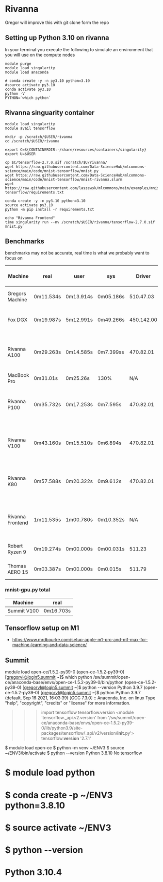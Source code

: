# Rivanna


Gregor will improve this with git clone form the repo

## Setting up Python 3.10 on rivanna

In your terminal you execute the following to simulate an environment that you will use 
on the compute nodes

```
module purge
module load singularity
module load anaconda

# conda create -y -n py3.10 python=3.10
#source activate py3.10
conda activate py3.10
python -V
PYTHON=`which python`
```

## Rivanna singuarity container

```
module load singularity
module avail tensorflow

mkdir -p /scratch/$USER/rivanna
cd /scratch/$USER/rivanna

export C=${CONTAINERDIR:-/share/resources/containers/singularity}
export U=$USER

cp $C/tensorflow-2.7.0.sif /scratch/$U/rivanna/
wget https://raw.githubusercontent.com/Data-ScienceHub/mlcommons-science/main/code/mnist-tensorflow/mnist.py
wget https://raw.githubusercontent.com/Data-ScienceHub/mlcommons-science/main/code/mnist-tensorflow/mnist-rivanna.slurm
wget https://raw.githubusercontent.com/laszewsk/mlcommons/main/examples/mnist-tensorflow/requirements.txt

conda create -y -n py3.10 python=3.10
source activate py3.10
python -m pip install -r requirements.txt

echo "Rivanna Frontend"
time singularity run --nv /scratch/$USER/rivanna/tensorflow-2.7.0.sif mnist.py
```

## Benchmarks

benchmarks may not be accurate, real time is what we probably want to focus on

| Machine     	   | real      | user      | sys       | Driver      | CUDA | GPU                   | CPU                                       | Date CPU released
|------------------|-----------|-----------|-----------| ----------- | ---- | ----                  |-------------------------------------------| ----
| Gregors Machine  | 0m11.534s | 0m13.914s | 0m05.186s | 510.47.03   | 11.6 | Gigabyte RTX3070 TI   | AMD 5950X                                 | Nov 2020
| Fox DGX          | 0m19.987s | 5m12.991s | 0m49.266s | 450.142.00  | 11.0 | NVIDIA A100 80GB      | AMD EPYC 7742 64-Core                     | Aug 2019
| Rivanna A100     | 0m29.263s | 0m14.585s | 0m7.399ss | 470.82.01   | 11.4 | NVIDIA A100-SXM4-40GB | Intel(R) Xeon(R) CPU E5-2630 v3 @ 2.40GHz | Q3  2014 
| MacBook Pro      | 0m31.01s  | 0m25.26s  | 130%      | N/A         | N/A  | N/A                   | M1 Max 66GB                               | Nov 2021
| Rivanna P100     | 0m35.732s | 0m17.253s | 0m7.595s  | 470.82.01   | 11.4 | Tesla P100-PCIE       | Intel(R) Xeon(R) CPU E5-2630 v3 @ 2.40GHz | Q3  2014 
| Rivanna V100     | 0m43.160s | 0m15.510s | 0m6.894s  | 470.82.01   | 11.4 | Tesla V100-SXM2       | Intel(R) Xeon(R) CPU E5-2630 v3 @ 2.40GHz | Q3  2014 
| Rivanna K80      | 0m57.588s | 0m20.322s | 0m9.612s  | 470.82.01   | 11.4 | NVIDIA TESLA K80      | Intel(R) Xeon(R) CPU E5-2630 v3 @ 2.40GHz | Q3  2014 
| Rivanna Frontend | 1m11.535s | 1m00.780s | 0m10.352s | N/A         | N/A  | N/A    		            | Intel(R) Xeon(R) CPU E5-2630 v3 @ 2.40GHz | Q3  2014 
| Robert Ryzen 9   | 0m19.274s | 0m00.000s | 0m00.031s | 511.23      | 11.6 | NVIDIA RTX 3080       | AMD Ryzen 9 (5900HX)                      | Q1  2021
| Thomas AERO 15   | 0m03.387s | 0m00.000s | 0m0.015s  | 511.79      | 11.6 | NVIDIA RTX 2070       | Intel Core i7-8750H                       | Q2  2018


### mnist-gpu.py total

| Machine     	   | real      |
|------------------|-----------|
| Summit V100      | 0m16.703s |          


## Tensorflow setup on M1

* <https://www.mrdbourke.com/setup-apple-m1-pro-and-m1-max-for-machine-learning-and-data-science/>


## Summit

module load open-ce/1.5.2-py39-0
(open-ce-1.5.2-py39-0) [gregorvl@login5.summit ~]$ which python
/sw/summit/open-ce/anaconda-base/envs/open-ce-1.5.2-py39-0/bin/python
(open-ce-1.5.2-py39-0) [gregorvl@login5.summit ~]$ python --version
Python 3.9.7
(open-ce-1.5.2-py39-0) [gregorvl@login5.summit ~]$ python
Python 3.9.7 (default, Sep 16 2021, 16:03:39) 
[GCC 7.3.0] :: Anaconda, Inc. on linux
Type "help", "copyright", "credits" or "license" for more information.
>>> import tensorflow
>>> tensorflow.version
<module 'tensorflow._api.v2.version' from '/sw/summit/open-ce/anaconda-base/envs/open-ce-1.5.2-py39-0/lib/python3.9/site-packages/tensorflow/_api/v2/version/__init__.py'>
>>> tensorflow.__version__
'2.7.1'




$ module load open-ce
$ python -m venv ~/ENV3
$ source ~/ENV3/bin/activate
$ python --version
Python 3.8.10
No tensorflow


# $ module load python
# $ conda create -p ~/ENV3 python=3.8.10
# $ source activate ~/ENV3
# $ python --version
# Python 3.10.4


